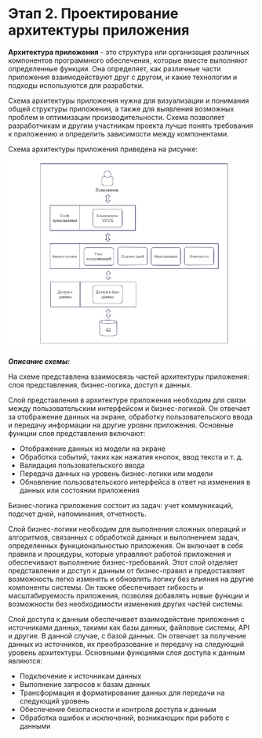 # Этап 2. Проектирование архитектуры приложения
**Архитектура приложения** - это структура или организация различных компонентов программного обеспечения, которые вместе выполняют определенные функции. Она определяет, как различные части приложения взаимодействуют друг с другом, и какие технологии и подходы используются для разработки.  

Схема архитектуры приложения нужна для визуализации и понимания общей структуры приложения, а также для выявления возможных проблем и оптимизации производительности. Схема позволяет разработчикам и другим участникам проекта лучше понять требования к приложению и определить зависимости между компонентами.

Схема архитектуры приложения приведена на рисунке:  

![Image alt](https://github.com/ArbakovaAnastasia/AccountingForCommunications/raw/main/Проектирование/архитектура.png)  

***Описание схемы:***

На схеме представлена взаимосвязь частей архитектуры приложения: слоя представления, бизнес-логика, доступ к данных.   

Слой представления в архитектуре приложения необходим для связи между пользовательским интерфейсом и бизнес-логикой. Он отвечает за отображение данных на экране, обработку пользовательского ввода и передачу информации на другие уровни приложения. Основные функции слоя представления включают:
- Отображение данных из модели на экране
- Обработка событий, таких как нажатия кнопок, ввод текста и т. д.
- Валидация пользовательского ввода
- Передача данных на уровень бизнес-логики или модели
- Обновление пользовательского интерфейса в ответ на изменения в данных или состоянии приложения

Бизнес-логика приложения состоит из задач: учет коммуникаций, подсчет дней, напоминания, отчетность.  

Слой бизнес-логики необходим для выполнения сложных операций и алгоритмов, связанных с обработкой данных и выполнением задач, определенных функциональностью приложения. Он включает в себя правила и процедуры, которые управляют работой приложения и обеспечивают выполнение бизнес-требований. Этот слой отделяет представление и доступ к данным от бизнес-правил и предоставляет возможность легко изменять и обновлять логику без влияния на другие компоненты системы. Он также обеспечивает гибкость и масштабируемость приложения, позволяя добавлять новые функции и возможности без необходимости изменения других частей системы.

Слой доступа к данным обеспечивает взаимодействие приложения с источниками данных, такими как базы данных, файловые системы, API и другие. В данной случае, с базой данных. Он отвечает за получение данных из источников, их преобразование и передачу на следующий уровень архитектуры. Основными функциями слоя доступа к данным являются:
- Подключение к источникам данных
- Выполнение запросов к базам данных
- Трансформация и форматирование данных для передачи на следующий уровень
- Обеспечение безопасности и контроля доступа к данным
- Обработка ошибок и исключений, возникающих при работе с данными
